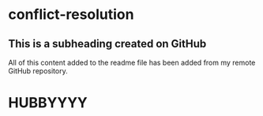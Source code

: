# conflict-resolution

## This is a subheading created on GitHub

All of this content added to the readme file has been added from my remote GitHub repository.
# HUBBYYYY
